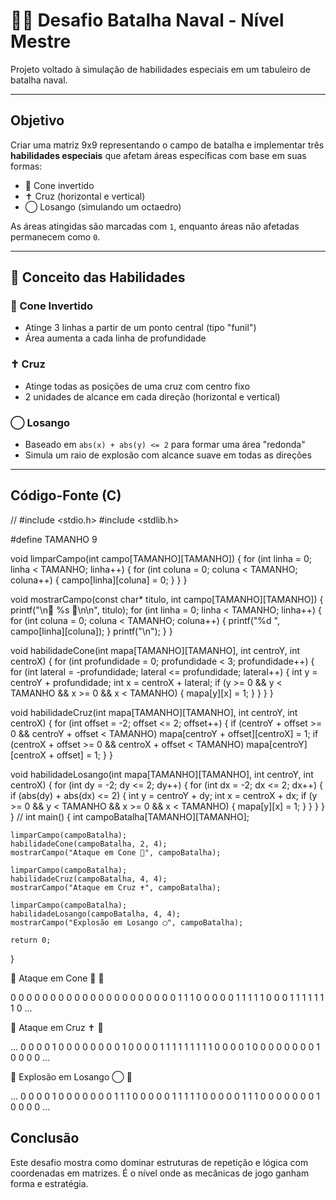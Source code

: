 # 🧙‍♀️ Desafio Batalha Naval - Nível Mestre

Projeto voltado à simulação de habilidades especiais em um tabuleiro de batalha naval.

---

## Objetivo

Criar uma matriz 9x9 representando o campo de batalha e implementar três **habilidades especiais** que afetam áreas específicas com base em suas formas:

- 🔺 Cone invertido
- ✝️ Cruz (horizontal e vertical)
- ◯ Losango (simulando um octaedro)

As áreas atingidas são marcadas com `1`, enquanto áreas não afetadas permanecem como `0`.

---

## 🧠 Conceito das Habilidades

### 🔺 Cone Invertido
- Atinge 3 linhas a partir de um ponto central (tipo "funil")
- Área aumenta a cada linha de profundidade

### ✝️ Cruz
- Atinge todas as posições de uma cruz com centro fixo
- 2 unidades de alcance em cada direção (horizontal e vertical)

### ◯ Losango
- Baseado em `abs(x) + abs(y) <= 2` para formar uma área "redonda"
- Simula um raio de explosão com alcance suave em todas as direções

---

##  Código-Fonte (C)

//
#include <stdio.h>
#include <stdlib.h>

#define TAMANHO 9

void limparCampo(int campo[TAMANHO][TAMANHO]) {
    for (int linha = 0; linha < TAMANHO; linha++) {
        for (int coluna = 0; coluna < TAMANHO; coluna++) {
            campo[linha][coluna] = 0;
        }
    }
}

void mostrarCampo(const char* titulo, int campo[TAMANHO][TAMANHO]) {
    printf("\n🌊 %s 🌊\n\n", titulo);
    for (int linha = 0; linha < TAMANHO; linha++) {
        for (int coluna = 0; coluna < TAMANHO; coluna++) {
            printf("%d ", campo[linha][coluna]);
        }
        printf("\n");
    }
}

void habilidadeCone(int mapa[TAMANHO][TAMANHO], int centroY, int centroX) {
    for (int profundidade = 0; profundidade < 3; profundidade++) {
        for (int lateral = -profundidade; lateral <= profundidade; lateral++) {
            int y = centroY + profundidade;
            int x = centroX + lateral;
            if (y >= 0 && y < TAMANHO && x >= 0 && x < TAMANHO) {
                mapa[y][x] = 1;
            }
        }
    }
}

void habilidadeCruz(int mapa[TAMANHO][TAMANHO], int centroY, int centroX) {
    for (int offset = -2; offset <= 2; offset++) {
        if (centroY + offset >= 0 && centroY + offset < TAMANHO)
            mapa[centroY + offset][centroX] = 1;
        if (centroX + offset >= 0 && centroX + offset < TAMANHO)
            mapa[centroY][centroX + offset] = 1;
    }
}

void habilidadeLosango(int mapa[TAMANHO][TAMANHO], int centroY, int centroX) {
    for (int dy = -2; dy <= 2; dy++) {
        for (int dx = -2; dx <= 2; dx++) {
            if (abs(dy) + abs(dx) <= 2) {
                int y = centroY + dy;
                int x = centroX + dx;
                if (y >= 0 && y < TAMANHO && x >= 0 && x < TAMANHO) {
                    mapa[y][x] = 1;
                }
            }
        }
    }
}
//
int main() {
    int campoBatalha[TAMANHO][TAMANHO];

    limparCampo(campoBatalha);
    habilidadeCone(campoBatalha, 2, 4);
    mostrarCampo("Ataque em Cone 🔺", campoBatalha);

    limparCampo(campoBatalha);
    habilidadeCruz(campoBatalha, 4, 4);
    mostrarCampo("Ataque em Cruz ✝️", campoBatalha);

    limparCampo(campoBatalha);
    habilidadeLosango(campoBatalha, 4, 4);
    mostrarCampo("Explosão em Losango ◯", campoBatalha);

    return 0;
}

🌊 Ataque em Cone 🔺 🌊

0 0 0 0 0 0 0 0 0
0 0 0 0 0 0 0 0 0
0 0 0 1 1 1 0 0 0
0 0 1 1 1 1 1 0 0
0 1 1 1 1 1 1 1 0
...

🌊 Ataque em Cruz ✝️ 🌊

...
0 0 0 0 1 0 0 0 0
0 0 0 0 1 0 0 0 0
1 1 1 1 1 1 1 1 1
0 0 0 0 1 0 0 0 0
0 0 0 0 1 0 0 0 0
...

🌊 Explosão em Losango ◯ 🌊

...
0 0 0 0 1 0 0 0 0
0 0 0 1 1 1 0 0 0
0 0 1 1 1 1 1 0 0
0 0 0 1 1 1 0 0 0
0 0 0 0 1 0 0 0 0
...

## Conclusão

Este desafio mostra como dominar estruturas de repetição e lógica com coordenadas em matrizes. É o nível onde as mecânicas de jogo ganham forma e estratégia.
